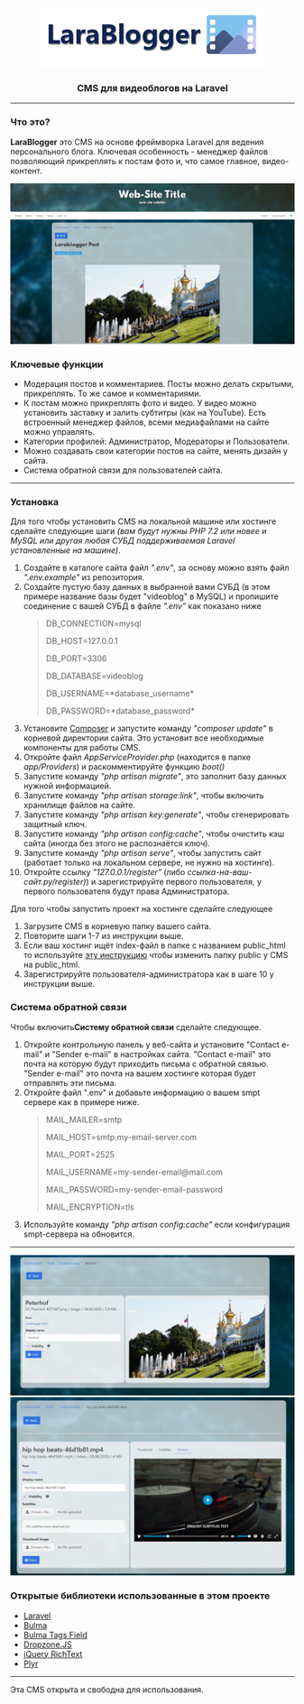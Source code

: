 <div style="text-align: center;">
    <img src="readme/logo.png" alt="">
    <h3>CMS для видеоблогов на Laravel</h3>
</div>
<hr/>
<div>
    <h3>Что это?</h3>
    <p><b>LaraBlogger</b> это CMS на основе фреймворка Laravel для ведения персонального блога. Ключевая особенность - менеджер файлов позволяющий прикреплять к постам фото и, что самое главное, видео-контент.</p>
</div>
<div>
    <img src="readme/photo1.png" alt="">
</div>
<div>
    <h3>Ключевые функции</h3>
    <ul>
        <li>Модерация постов и комментариев. Посты можно делать скрытыми, прикреплять. То же самое и комментариями.</li>
        <li>К постам можно прикреплять фото и видео. У видео можно установить заставку и залить субтитры (как на YouTube). Есть встроенный менеджер файлов, всеми медиафайлами на сайте можно управлять.</li>
        <li>Категории профилей: Администратор, Модераторы и Пользователи.</li>
        <li>Можно создавать свои категории постов на сайте, менять дизайн у сайта.</li>
        <li>Система обратной связи для пользователей сайта.</li>
    </ul>
</div>
<hr/>
<div>
    <h3>Установка</h3>
<p>Для того чтобы установить СMS на локальной машине или хостинге сделайте следующие шаги <i>(вам будут нужны PHP 7.2 или новее и MySQL или другая любая СУБД поддерживаемая Laravel установленные на машине)</i>.</p>
<ol>
    <li>Создайте в каталоге сайта файл <i>".env"</i>, за основу можно взять файл <i>".env.example"</i> из репозитория.</li>
    <li>Создайте пустую базу данных в выбранной вами СУБД (в этом примере название базы будет "videoblog" в MySQL) и пропишите соединение с вашей СУБД в файле <i>".env"</i> как показано ниже</li>
    <blockquote>
        <p>DB_CONNECTION=mysql</p>
        <p>DB_HOST=127.0.0.1</p>   
        <p>DB_PORT=3306</p>
        <p>DB_DATABASE=videoblog</p>
        <p>DB_USERNAME=*database_username*</p>
        <p>DB_PASSWORD=*database_password*</p>
    </blockquote>
    <li>Установите <a href="https://getcomposer.org/" target="_blank">Composer</a> и запустите команду <i>"composer update"</i> в корневой директории сайта. Это установит все необходимые компоненты для работы CMS.</li>
    <li>Откройте файл <i>AppServiceProvider.php</i> (находится в папке <i>app/Providers</i>) и раскомментируйте функцию <i>boot()</i></li>
    <li>Запустите команду <i>"php artisan migrate"</i>, это заполнит базу данных нужной информацией.</li>
    <li>Запустите команду  <i>"php artisan storage:link"</i>, чтобы включить хранилище файлов на сайте.</li>
    <li>Запустите команду <i>"php artisan key:generate"</i>, чтобы сгенерировать защитный ключ.</li>
    <li>Запустите команду <i>"php artisan config:cache"</i>, чтобы очистить кэш сайта (иногда без этого не распознаётся ключ).</li>
    <li>Запустите команду <i>"php artisan serve"</i>, чтобы запустить сайт (работает только на локальном сервере, не нужно на хостинге).</li>
    <li>Откройте ссылку <i>"127.0.0.1/register"</i> (либо <i>ссылка-на-ваш-сайт.ру/register)</i>) и зарегистрируйте первого пользователя, у первого пользователя будут права Администратора.</li>
</ol>

<p>Для того чтобы запустить проект на хостинге сделайте следующее</p>
<ol>
    <li>Загрузите CMS в корневую папку вашего сайта.</li>
    <li>Повторите шаги 1-7 из инструкции выше.</li>
    <li>Если ваш хостинг ищёт index-файл в папке с названием public_html то используйте <a href="https://stackoverflow.com/questions/30198669/how-to-change-public-folder-to-public-html-in-laravel-5" traget="_blank">эту инструкцию</a> чтобы изменить папку public у CMS на public_html.</li>
    <li>Зарегистрируйте пользователя-администратора как в шаге 10 у инструкции выше.</li>
</ol>
<div>
    <h3>Система обратной связи</h3>
    <p>Чтобы включить<b>Систему обратной связи</b> сделайте следующее.</p>
    <ol>
        <li>Откройте контрольную панель у веб-сайта и установите "Contact e-mail" и "Sender e-mail" в настройках сайта. "Contact e-mail" это почта на которую будут приходить письма с обратной связью. "Sender e-mail" это почта на вашем хостинге которая будет отправлять эти письма.</li>
        <li>Откройте файл ".env" и добавьте информацию о вашем smpt сервере как в примере ниже.</li>
        <blockquote>
            <p>MAIL_MAILER=smtp</p>
            <p>MAIL_HOST=smtp.my-email-server.com</p>
            <p>MAIL_PORT=2525</p>
            <p>MAIL_USERNAME=my-sender-email@mail.com</p>
            <p>MAIL_PASSWORD=my-sender-email-password</p>
            <p>MAIL_ENCRYPTION=tls</p>
        </blockquote>
        <li>Используйте команду <i>"php artisan config:cache"</i> если конфигурация smpt-сервера на обновится.</li>
    </ol>
</div>
</div>

<hr>
<div>
    <img src="readme/photo2.png" alt="">
    <img src="readme/photo3.png" alt="">
</div>
<div>
    <h3>Открытые библиотеки использованные в этом проекте</h3>
    <ul>
        <li><a href="https://laravel.com/" target="_blank">Laravel</a></li>
        <li><a href="https://bulma.io/" target="_blank">Bulma</a></li>
        <li><a href="https://github.com/vyachkonovalov/bulma-tagsfield" target="_blank">Bulma Tags Field</a></li>
        <li><a href="https://www.dropzonejs.com/" target="_blank">Dropzone.JS</a></li>
        <li><a href="https://github.com/webfashionist/RichText" target="_blank">jQuery RichText</a></li>
        <li><a href="https://plyr.io/" target="_blank">Plyr</a></li>
    </ul>
</div>
<hr>
<div>
    <p>Эта CMS открыта и свободна для использования.</p>
</div>
